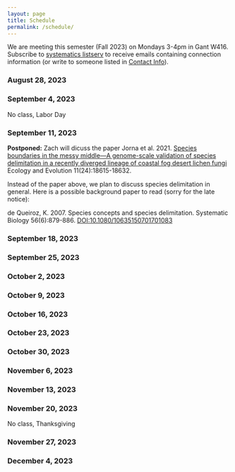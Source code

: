 ```yaml
---
layout: page
title: Schedule
permalink: /schedule/
---
```


We are meeting this semester (Fall 2023) on Mondays 3-4pm in Gant W416. Subscribe to [systematics listserv](/systseminar/listserv/) to receive emails containing connection information (or write to someone listed in [Contact Info](/systseminar/contact-info/)).

### August 28, 2023

### September 4, 2023

No class, Labor Day

### September 11, 2023

**Postponed:** Zach will dicuss the paper Jorna et al. 2021. [Species boundaries in the messy middle—A genome-scale validation of species delimitation in a recently diverged lineage of coastal fog desert lichen fungi](https://doi.org/10.1002/ece3.8467) Ecology and Evolution 11(24):18615-18632.

Instead of the paper above, we plan to discuss species delimitation in general. Here is a possible background paper to read (sorry for the late notice):

de Queiroz, K. 2007. Species concepts and species delimitation. Systematic Biology 56(6):879-886.
[DOI:10.1080/10635150701701083](https://doi.org/10.1080/10635150701701083)


### September 18, 2023
### September 25, 2023
### October 2, 2023
### October 9, 2023
### October 16, 2023
### October 23, 2023
### October 30, 2023
### November 6, 2023
### November 13, 2023
### November 20, 2023
No class, Thanksgiving
### November 27, 2023
### December 4, 2023
